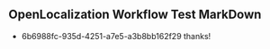 ## OpenLocalization Workflow Test MarkDown
* 6b6988fc-935d-4251-a7e5-a3b8bb162f29 thanks!

<!--HONumber=Aug16_HO4-->


